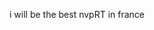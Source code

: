i will be the best nvpRT in france 


<!---
Brisspwnedd/Brisspwnedd is a ✨ special ✨ repository because its `README.md` (this file) appears on your GitHub profile.
You can click the Preview link to take a look at your changes.
--->
